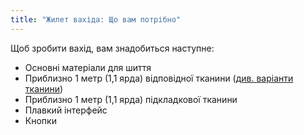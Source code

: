 ```yaml
---
title: "Жилет вахіда: Що вам потрібно"
---
```


Щоб зробити вахід, вам знадобиться наступне:

- Основні матеріали для шиття
- Приблизно 1 метр (1,1 ярда) відповідної тканини ([див. варіанти тканини](/docs/patterns/wahid/fabric))
- Приблизно 1 метр (1,1 ярда) підкладкової тканини
- Плавкий інтерфейс
- Кнопки
